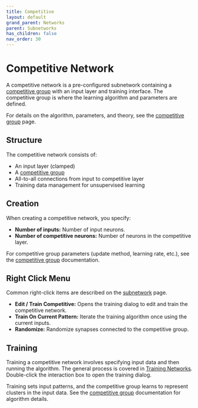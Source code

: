 ```yaml
---
title: Competitive
layout: default
grand_parent: Networks
parent: Subnetworks
has_children: false
nav_order: 30
---
```


# Competitive Network

A competitive network is a pre-configured subnetwork containing a [competitive group](../neurongroups/competitive) with an input layer and training interface. The competitive group is where the learning algorithm and parameters are defined.

For details on the algorithm, parameters, and theory, see the [competitive group](../neurongroups/competitive) page.

## Structure

The competitive network consists of:
- An input layer (clamped)
- A [competitive group](../neurongroups/competitive) 
- All-to-all connections from input to competitive layer
- Training data management for unsupervised learning

## Creation

When creating a competitive network, you specify:

- **Number of inputs:** Number of input neurons.
- **Number of competitive neurons:** Number of neurons in the competitive layer.

For competitive group parameters (update method, learning rate, etc.), see the [competitive group](../neurongroups/competitive#parameters) documentation.

## Right Click Menu

Common right-click items are described on the [subnetwork](.) page.

- **Edit / Train Competitive:** Opens the training dialog to edit and train the competitive network.
- **Train On Current Pattern:** Iterate the training algorithm once using the current inputs.
- **Randomize:** Randomize synapses connected to the competitive group.

## Training

Training a competitive network involves specifying input data and then running the algorithm. The general process is covered in [Training Networks](../learning/trainingNetworks#unsupervised-learning). Double-click the interaction box to open the training dialog.

Training sets input patterns, and the competitive group learns to represent clusters in the input data. See the [competitive group](../neurongroups/competitive#algorithm) documentation for algorithm details.
